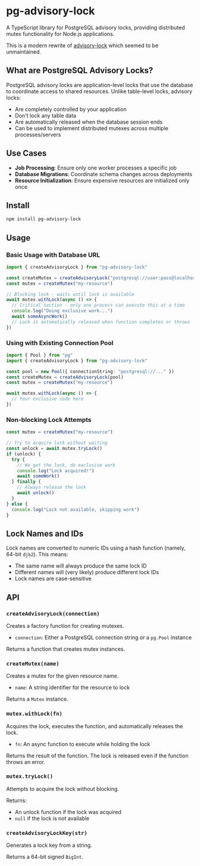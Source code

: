 # pg-advisory-lock

A TypeScript library for PostgreSQL advisory locks, providing distributed mutex functionality for Node.js applications.

This is a modern rewrite of [advisory-lock](https://github.com/olalonde/advisory-lock) which seemed to be unmaintained.

## What are PostgreSQL Advisory Locks?

PostgreSQL advisory locks are application-level locks that use the database to coordinate access to shared resources. Unlike table-level locks, advisory locks:

- Are completely controlled by your application
- Don't lock any table data
- Are automatically released when the database session ends
- Can be used to implement distributed mutexes across multiple processes/servers

## Use Cases

- **Job Processing**: Ensure only one worker processes a specific job
- **Database Migrations**: Coordinate schema changes across deployments
- **Resource Initialization**: Ensure expensive resources are initialized only once

## Install

```sh
npm install pg-advisory-lock
```

## Usage

### Basic Usage with Database URL

```ts
import { createAdvisoryLock } from "pg-advisory-lock"

const createMutex = createAdvisoryLock("postgresql://user:pass@localhost/db")
const mutex = createMutex("my-resource")

// Blocking lock - waits until lock is available
await mutex.withLock(async () => {
  // Critical section - only one process can execute this at a time
  console.log("Doing exclusive work...")
  await someAsyncWork()
  // Lock is automatically released when function completes or throws
})
```

### Using with Existing Connection Pool

```ts
import { Pool } from "pg"
import { createAdvisoryLock } from "pg-advisory-lock"

const pool = new Pool({ connectionString: "postgresql://..." })
const createMutex = createAdvisoryLock(pool)
const mutex = createMutex("my-resource")

await mutex.withLock(async () => {
  // Your exclusive code here
})
```

### Non-blocking Lock Attempts

```ts
const mutex = createMutex("my-resource")

// Try to acquire lock without waiting
const unlock = await mutex.tryLock()
if (unlock) {
  try {
    // We got the lock, do exclusive work
    console.log("Lock acquired!")
    await someWork()
  } finally {
    // Always release the lock
    await unlock()
  }
} else {
  console.log("Lock not available, skipping work")
}
```

## Lock Names and IDs

Lock names are converted to numeric IDs using a hash function (namely, 64-bit `djb2`). This means:

- The same name will always produce the same lock ID
- Different names will (very likely) produce different lock IDs
- Lock names are case-sensitive

## API

### `createAdvisoryLock(connection)`

Creates a factory function for creating mutexes.

- `connection`: Either a PostgreSQL connection string or a `pg.Pool` instance

Returns a function that creates mutex instances.

### `createMutex(name)`

Creates a mutex for the given resource name.

- `name`: A string identifier for the resource to lock

Returns a `Mutex` instance.

### `mutex.withLock(fn)`

Acquires the lock, executes the function, and automatically releases the lock.

- `fn`: An async function to execute while holding the lock

Returns the result of the function. The lock is released even if the function throws an error.

### `mutex.tryLock()`

Attempts to acquire the lock without blocking.

Returns:

- An unlock function if the lock was acquired
- `null` if the lock is not available

### `createAdvisoryLockKey(str)`

Generates a lock key from a string.

Returns a 64-bit signed `BigInt`.
